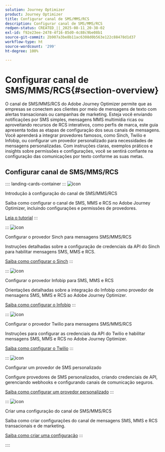 ```yaml
---
solution: Journey Optimizer
product: Journey Optimizer
title: Configurar canal de SMS/MMS/RCS
description: Configurar canal de SMS/MMS/RCS
redpen-status: CREATED_||_2025-08-11_20-38-02
exl-id: f92e23ee-2478-4f16-85d0-4c88c9be08b1
source-git-commit: 2b907a3be8b11ac6308d0b563e122c88478d1d37
workflow-type: ht
source-wordcount: '299'
ht-degree: 100%

---
```


# Configurar canal de SMS/MMS/RCS{#section-overview}

O canal de SMS/MMS/RCS do Adobe Journey Optimizer permite que as empresas se conectem aos clientes por meio de mensagens de texto com alertas transacionais ou campanhas de marketing. Esteja você enviando notificações por SMS simples, mensagens MMS multimídia ricas ou aproveitando recursos de RCS interativos, como perfis de marca, este guia apresenta todas as etapas de configuração dos seus canais de mensagens. Você aprenderá a integrar provedores famosos, como Sinch, Twilio e Infobip, ou configurar um provedor personalizado para necessidades de mensagens personalizadas. Com instruções claras, exemplos práticos e insights sobre permissões e configurações, você se sentirá confiante na configuração das comunicações por texto conforme as suas metas.

## Configurar canal de SMS/MMS/RCS

:::: landing-cards-container
:::
![icon](https://cdn.experienceleague.adobe.com/icons/circle-play.svg?lang=pt-BR)

Introdução à configuração do canal de SMS/MMS/RCS

Saiba como configurar o canal de SMS, MMS e RCS no Adobe Journey Optimizer, incluindo configurações e permissões de provedores.

[Leia o tutorial](../using/sms/sms-configuration.md)
:::

:::
![icon](https://cdn.experienceleague.adobe.com/icons/puzzle-piece.svg?lang=pt-BR)

Configurar o provedor Sinch para mensagens SMS/MMS/RCS

Instruções detalhadas sobre a configuração de credenciais da API do Sinch para habilitar mensagens SMS, MMS e RCS.

[Saiba como configurar o Sinch](../using/sms/sms-configuration-sinch.md)
:::

:::
![icon](https://cdn.experienceleague.adobe.com/icons/puzzle-piece.svg?lang=pt-BR)

Configurar o provedor Infobip para SMS, MMS e RCS

Orientações detalhadas sobre a integração do Infobip como provedor de mensagens SMS, MMS e RCS ao Adobe Journey Optimizer.

[Saiba como configurar o Infobip](../using/sms/sms-configuration-infobip.md)
:::

:::
![icon](https://cdn.experienceleague.adobe.com/icons/puzzle-piece.svg?lang=pt-BR)

Configurar o provedor Twilio para mensagens SMS/MMS/RCS

Instruções para configurar as credenciais da API do Twilio e habilitar mensagens SMS, MMS e RCS no Adobe Journey Optimizer.

[Saiba como configurar o Twilio](../using/sms/sms-configuration-twilio.md)
:::

:::
![icon](https://cdn.experienceleague.adobe.com/icons/code-branch.svg?lang=pt-BR)

Configurar um provedor de SMS personalizado

Configure provedores de SMS personalizados, criando credenciais de API, gerenciando webhooks e configurando canais de comunicação seguros.

[Saiba como configurar um provedor personalizado](../using/sms/sms-configuration-custom.md)
:::

:::
![icon](https://cdn.experienceleague.adobe.com/icons/gear.svg?lang=pt-BR)

Criar uma configuração do canal de SMS/MMS/RCS

Saiba como criar configurações do canal de mensagens SMS, MMS e RCS transacionais e de marketing.

[Saiba como criar uma configuração](../using/sms/sms-configuration-surface.md)
:::

::::
